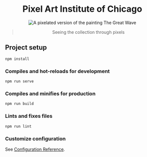 <h1 align="center">Pixel Art Institute of Chicago</h1>
<p align="center">
<img src="https://github.com/PoorBillyPilgrim/iiif-pixel-art/blob/gt/src/assets/iiif-pixel-art.gif" alt="A pixelated version of the painting The Great Wave">
</p>

<blockquote align="center">Seeing the collection through pixels
</blockquote>


## Project setup
```
npm install
```

### Compiles and hot-reloads for development
```
npm run serve
```

### Compiles and minifies for production
```
npm run build
```

### Lints and fixes files
```
npm run lint
```

### Customize configuration
See [Configuration Reference](https://cli.vuejs.org/config/).
